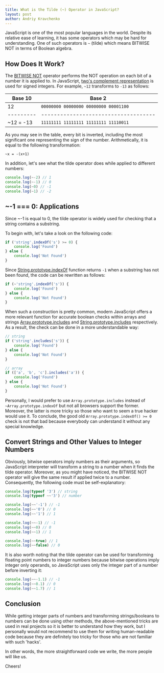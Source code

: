 ```yaml
---
title: What is the Tilde (~) Operator in JavaScript?
layout: post
author: Andriy Kravchenko
---
```


JavaScript is one of the most popular languages in the world. Despite its relative ease of learning, it has some operators which may be hard for understanding. One of such operators is `~` (tilde) which means BITWISE NOT in terms of Boolean algebra.

How Does It Work?
---
The [BITWISE NOT](https://developer.mozilla.org/en-US/docs/Web/JavaScript/Reference/Operators/Bitwise_Operators#(Bitwise_NOT)) operator performs the NOT operation on each bit of a number it is applied to. In JavaScript, [two's complement representation](https://en.wikipedia.org/wiki/Signed_number_representations#Two's_complement) is used for signed integers. For example, `~12` transforms to `-13` as follows:

| Base 10   | Base 2                               |
| --------- | ------------------------------------ |
| 12        | `00000000 00000000 00000000 00001100`|
| --------- | ------------------------------------ |
| ~12 = -13 | `11111111 11111111 11111111 11110011`|

As you may see in the table, every bit is inverted, including the most significant one representing the sign of the number. Arithmetically, it is equal to the following transformation:

```
~x = -(x+1)
```

In addition, let's see what the tilde operator does while applied to different numbers:

```javascript
console.log(~-2) // 1
console.log(~-1) // 0
console.log(~0) // -1
console.log(~1) // -2
```

~-1 === 0: Applications
---

Since ~-1 is equal to 0, the tilde operator is widely used for checking that a string contains a substring.

To begin with, let's take a look on the following code:

```javascript
if ('string'.indexOf('s') >= 0) {
    console.log('Found')
} else {
    console.log('Not Found')
}
```

Since [String.prototype.indexOf](https://developer.mozilla.org/en-US/docs/Web/JavaScript/Reference/Global_Objects/String/indexOf) function returns `-1` when a substring has not been found, the code can be rewritten as follows:

```javascript
if (~'string'.indexOf('s')) {
    console.log('Found')
} else {
    console.log('Not Found')
}
```

When such a construction is pretty common, modern JavaScript offers a more relevant function for accurate boolean checks within arrays and strings [Array.prototype.includes](https://developer.mozilla.org/en-US/docs/Web/JavaScript/Reference/Global_Objects/Array/includes) and [String.prototype.includes](https://developer.mozilla.org/en-US/docs/Web/JavaScript/Reference/Global_Objects/String/includes) respectively. As a result, the check can be done in a more understandable way:
```javascript
// string
if ('string'.includes('s')) {
    console.log('Found')
} else {
    console.log('Not Found')
}

// array
if (['a', 'b', 'c'].includes('a')) {
    console.log('Found')
} else {
    console.log('Not Found')
}
``` 

Personally, I would prefer to use `Array.prototype.includes` instead of `~Array.prototype.indexOf` but not all browsers support the former. Moreover, the latter is more tricky so those who want to seem a true hacker would use it. To conclude, the good old `Array.prototype.indexOf() >= 0` check is not that bad because everybody can understand it without any special knowledge.

Convert Strings and Other Values to Integer Numbers
---
Obviously, bitwise operators imply numbers as their arguments, so JavaScript interpreter will transform a string to a number when it finds the tilde operator. Moreover, as you might have noticed, the BITWISE NOT operator will give the same result if applied twice to a number. Consequently, the following code must be self-explanatory:

```javascript
console.log(typeof '3') // string
console.log(typeof ~~'3') // number

console.log(~~'-1') // -1
console.log(~~'0') // 0
console.log(~~'1') // 1

console.log(~~-1) // -1
console.log(~~0) // 0
console.log(~~1) // 1

console.log(~~true) // 1
console.log(~~false) // 0
``` 

It is also worth noting that the tilde operator can be used for transforming floating point numbers to integer numbers because bitwise operations imply integer only operands, so JavaScript uses only the integer part of a number before inverting it:

```javascript
console.log(~~-1.1) // -1
console.log(~~0.1) // 0
console.log(~~1.7) // 1
```   
 

Conclusion
---
While getting integer parts of numbers and transforming strings/booleans to numbers can be done using other methods, the above-mentioned tricks are used in real projects so it is better to understand how they work, but I personally would not recommend to use them for writing human-readable code because they are definitely too tricky for those who are not familiar with such 'hacks'.

In other words, the more straightforward code we write, the more people will like us.

Cheers! 